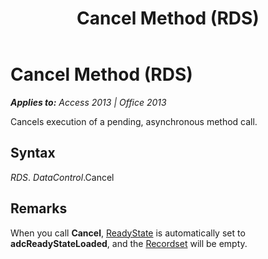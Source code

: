 ﻿---
title: Cancel Method (RDS)
TOCTitle: Cancel Method (RDS)
ms:assetid: 08f667c2-7a3f-c2e7-7bdf-3eb533defa33
ms:mtpsurl: https://msdn.microsoft.com/en-us/library/JJ248827(v=office.15)
ms:contentKeyID: 48543109
ms.date: 09/18/2015
mtps_version: v=office.15
---

# Cancel Method (RDS)


_**Applies to:** Access 2013 | Office 2013_

Cancels execution of a pending, asynchronous method call.

## Syntax

*RDS*. *DataControl*.Cancel

## Remarks

When you call **Cancel**, [ReadyState](readystate-property-rds.md) is automatically set to **adcReadyStateLoaded**, and the [Recordset](recordset-object-ado.md) will be empty.

